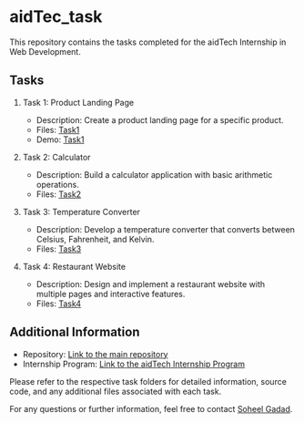 # aidTec_task

This repository contains the tasks completed for the aidTech Internship in Web Development.

## Tasks

1. Task 1: Product Landing Page
   - Description: Create a product landing page for a specific product.
   - Files: [Task1](https://github.com/SoheelGadad/aidTec_task_product_landing_page)
   - Demo: [Task1](https://soheelgadad.github.io/aidTec_task_product_landing_page/)

2. Task 2: Calculator
   - Description: Build a calculator application with basic arithmetic operations.
   - Files: [Task2](link-to-task2-folder)

3. Task 3: Temperature Converter
   - Description: Develop a temperature converter that converts between Celsius, Fahrenheit, and Kelvin.
   - Files: [Task3](link-to-task3-folder)

4. Task 4: Restaurant Website
   - Description: Design and implement a restaurant website with multiple pages and interactive features.
   - Files: [Task4](link-to-task4-folder)

## Additional Information

- Repository: [Link to the main repository](https://github.com/SoheelGadad/aidTec_task)
- Internship Program: [Link to the aidTech Internship Program](https://www.infoaidtech.com/)

Please refer to the respective task folders for detailed information, source code, and any additional files associated with each task.

For any questions or further information, feel free to contact [Soheel Gadad](Soheelgadad16@gmail.com).

